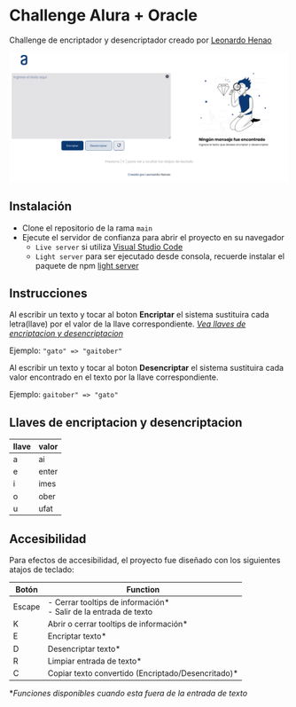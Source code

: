 # Challenge Alura + Oracle

Challenge de encriptador y desencriptador creado por [Leonardo Henao](https://leonardohenao.com)

![First screenshot](./screenshots/screenshot-1.png)

## Instalación

- Clone el repositorio de la rama `main`
- Ejecute el servidor de confianza para abrir el proyecto en su navegador
  - `Live server` si utiliza [Visual Studio Code](https://code.visualstudio.com/)
  - `Light server` para ser ejecutado desde consola, recuerde instalar el paquete de npm [light server](https://www.npmjs.com/package/light-server)

## Instrucciones

Al escribir un texto y tocar al boton **Encriptar** el sistema sustituira cada letra(llave) por el valor de la llave correspondiente. _[Vea llaves de encriptacion y desencriptacion](/#llaves-de-encriptacion-y-desencriptacion)_

Ejemplo:
`"gato" => "gaitober"`

Al escribir un texto y tocar al boton **Desencriptar** el sistema sustituira cada valor encontrado en el texto por la llave correspondiente.

Ejemplo:
`gaitober" => "gato"`

## Llaves de encriptacion y desencriptacion

| llave | valor |
| ----- | ----- |
| a     | ai    |
| e     | enter |
| i     | imes  |
| o     | ober  |
| u     | ufat  |

## Accesibilidad

Para efectos de accesibilidad, el proyecto fue diseñado con los siguientes atajos de teclado:

| Botón  | Function                                                              |
| ------ | --------------------------------------------------------------------- |
| Escape | - Cerrar tooltips de información\* <br>- Salir de la entrada de texto |
| K      | Abrir o cerrar tooltips de información\*                              |
| E      | Encriptar texto\*                                                     |
| D      | Desencriptar texto\*                                                  |
| R      | Limpiar entrada de texto\*                                            |
| C      | Copiar texto convertido (Encriptado/Desencritado)\*                   |

\*_Funciones disponibles cuando esta fuera de la entrada de texto_
